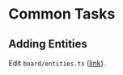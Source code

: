 # Common Tasks

## Adding Entities

Edit `board/entities.ts` ([link](https://github.com/SaFrMo/wm-builder/blob/master/board/entities.ts)).
